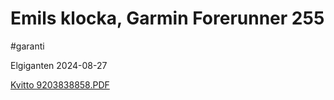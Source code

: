 # Emils klocka, Garmin Forerunner 255

#garanti

Elgiganten 2024-08-27

[Kvitto 9203838858.PDF](Emils%20klocka,%20Garmin%20Forerunner%20255/Kvitto%209203838858.PDF)<!-- {"embed":"true", "preview":"true"} -->